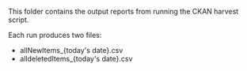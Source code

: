 This folder contains the output reports from running the CKAN harvest script.

Each run produces two files: 

* allNewItems_{today's date}.csv
* alldeletedItems_{today's date}.csv